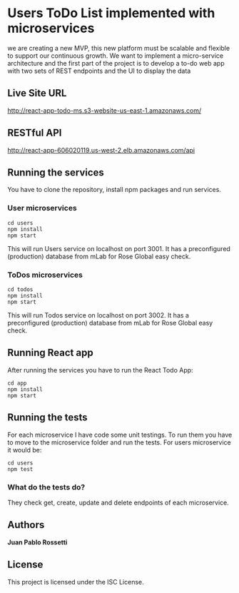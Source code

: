 # Users ToDo List implemented with microservices

we are creating a new MVP, this new platform must be scalable and flexible to support our continuous growth. We want to implement a micro-service architecture and the first part of the project is to develop a to-do web app with two sets of REST endpoints and the UI to display the data


## Live Site URL

http://react-app-todo-ms.s3-website-us-east-1.amazonaws.com/

## RESTful API
http://react-app-606020119.us-west-2.elb.amazonaws.com/api

## Running the services

You have to clone the repository, install npm packages and run services.

### User microservices
```
cd users
npm install
npm start
```
This will run Users service on localhost on port 3001. It has a preconfigured (production) database from mLab for Rose Global easy check.

### ToDos microservices
```
cd todos
npm install
npm start
```
This will run Todos service on localhost on port 3002. It has a preconfigured (production) database from mLab for Rose Global easy check.

## Running React app

After running the services you have to run the React Todo App: 

```
cd app
npm install
npm start
```

## Running the tests

For each microservice I have code some unit testings. To run them you have to move to the microservice folder and run the tests. For users microservice it would be:

```
cd users
npm test
```

### What do the tests do?

They check get, create, update and delete endpoints of each microservice.

## Authors

**Juan Pablo Rossetti**

## License

This project is licensed under the ISC License.

